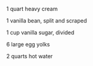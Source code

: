 1 quart heavy cream

1 vanilla bean, split and scraped

1 cup vanilla sugar, divided

6 large egg yolks

2 quarts hot water